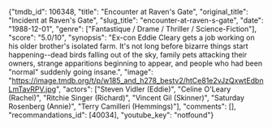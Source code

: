 {"tmdb_id": 106348, "title": "Encounter at Raven's Gate", "original_title": "Incident at Raven's Gate", "slug_title": "encounter-at-raven-s-gate", "date": "1988-12-01", "genre": ["Fantastique / Drame / Thriller / Science-Fiction"], "score": "5.0/10", "synopsis": "Ex-con Eddie Cleary gets a job working on his older brother's isolated farm. It's not long before bizarre things start happening--dead birds falling out of the sky, family pets attacking their owners, strange apparitions beginning to appear, and people who had been \"normal\" suddenly going insane.", "image": "https://image.tmdb.org/t/p/w185_and_h278_bestv2/htCe81e2vJzQxwtEdbnLmTavRPV.jpg", "actors": ["Steven Vidler (Eddie)", "Celine O'Leary (Rachel)", "Ritchie Singer (Richard)", "Vincent Gil (Skinner)", "Saturday Rosenberg (Annie)", "Terry Camilleri (Hemmings)"], "comments": [], "recommandations_id": [40034], "youtube_key": "notfound"}